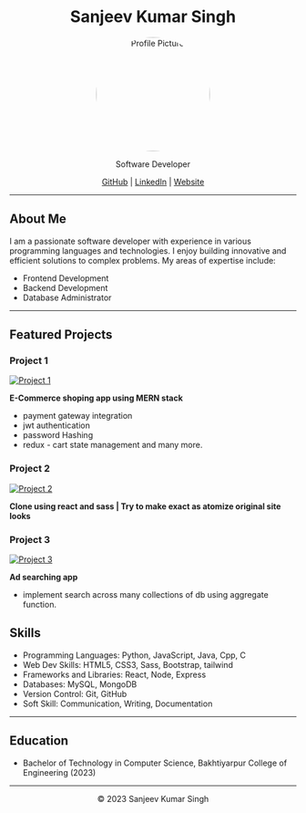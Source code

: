 # <center>Sanjeev Kumar Singh</center>

<p align="center">
  <a href="https://github.com/sanjeev567">
    <img src="https://i.postimg.cc/DfJgxGQw/212139585-3039558919658880-4549940087433703499-n.jpg" alt="Profile Picture" width="200" height="200" style="display: block; margin: 0 auto; border-radius: 50%;">
  </a>
</p>

<p align="center">Software Developer</p>

<p align="center">
  <a href="https://github.com/sanjeev567">GitHub</a> |
  <a href="https://linkedin.com/in/sanjeev-singh-8feb/">LinkedIn</a> |
  <a href="https://johndoe.com">Website</a>
</p>

---

## About Me

I am a passionate software developer with experience in various programming languages and technologies. I enjoy building innovative and efficient solutions to complex problems. My areas of expertise include:

- Frontend Development
- Backend Development
- Database Administrator

---

## Featured Projects

### Project 1

[![Project 1](https://i.postimg.cc/MHhpGVc5/p1.png)](https://github.com/sanjeev567/Mern-Ecommerce)

**E-Commerce shoping app using MERN stack**

- payment gateway integration
- jwt authentication
- password Hashing
- redux - cart state management and many more.

### Project 2

[![Project 2](https://i.postimg.cc/DwQw2W7Q/p2.png)](https://github.com/sanjeev567/atomize-clone)

**Clone using react and sass | Try to make exact as atomize original site looks**

### Project 3

[![Project 3](https://i.postimg.cc/PqtrNtqg/p3.png)](https://github.com/sanjeev567/sanjeevsingh)

**Ad searching app**

- implement search across many collections of db using aggregate function.

## Skills

- Programming Languages: Python, JavaScript, Java, Cpp, C
- Web Dev Skills: HTML5, CSS3, Sass, Bootstrap, tailwind
- Frameworks and Libraries: React, Node, Express
- Databases: MySQL, MongoDB
- Version Control: Git, GitHub
- Soft Skill: Communication, Writing, Documentation

---

## Education

- Bachelor of Technology in Computer Science, Bakhtiyarpur College of Engineering (2023)

---

<div style="text-align: center;">
  <p>&copy; 2023 Sanjeev Kumar Singh</p>
</div>
